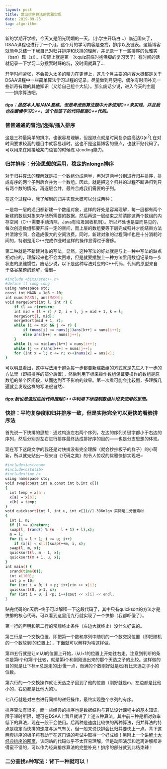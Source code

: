 ```yaml
---
layout: post
title: 常见排序算法的优雅实现
date: 2019-09-25 
tag: algorithm
---
```


  新的学期开学啦，今天又是阳光明媚的一天。（小学生开场白...）临近国庆了，DSAA课程也进行了一个月。这个月的学习内容是查找，排序以及链表。这篇博客就简单总结一下我自己对归并排序和快排的理解，并记录一下一些排序的优雅实（ban）现（zi）。（实际上就是第一次quiz前临时抱佛脚的复习罢了）有时间的话就记录一下学习二分搜索时踩的坑，没时间就算了...

  开学时间紧张，不会投入太多的精力在更博上，这几个月主要的内容大概都是关于DSAA课程中一些简单算法学习过程的记录。尽量做到月更吧，偶尔有时间补充一些新奇有趣的其他知识（又给自己挖个大坑）。那么废话少说，进入今天的主题——排序算法吧。

##### tips：虽然本人用JAVA熟练，但是考虑到算法题中大多使用C++来实现，并且我也在缓慢学习C++，这个标签下的代码都是C++代码。

### 普普通通的冒泡/选择/插入排序

  这是三种最简单的排序，也很容易理解，但是缺点就是时间复杂度高达O(n<sup>2</sup>),在对时间要求较高的题目中就容易超时。这也不是这篇博客的重点，也就不贴代码了。可以用来在刚接触某门语言的时候练习coding能力。

### 归并排序：分治思想的运用，稳定的nlongn排序
  对于归并算法的理解就是把一个数组分成两半，再对这两半分别进行归并排序，排成有序的两个子列后合并为一个数组。因此，就是把这个归并的过程不断递归到只有两个数的情况，再逐层合并，最终合成我们需要的子列。

  在这个过程中，我了解到的归并实现大概可以分成两种：

  一是每一层的递归都新建一个数组对象，这样的好处是容易理解，每一层都有两个新建的数组对象来存储所需要的数据，然后再这一层结束之前清除这两个数组的内存空间（C++需要手动清除，Java有垃圾回收机制）。所以坏处也是显而易见的，每次创造数组都要开辟一定的空间，而上层的数组要等下层完成归并才能结束方法并清除空间，会造成很大的空间浪费。同时，新建对象的过程同样也是十分消耗时间的，特别是用C++完成作业时这样的操作显得过于奢侈。

  第二种就是不新建对象的写法，显然，这种写法的好处就是与上一种中写法的缺点相对应的，理解起来也不会太困难，但是就要摆脱上一种方法里用数组记录每一步状态的思维惯性。废话少说，以下是这种写法对应的C++代码，代码的原型来自于洛谷某题的题解，侵删~
```bash
#include <bits/stdc++.h>
#define ll long long
using namespace std;
const int MAXN = 1e6 + 10;
int nums[MAXN], ans[MAXN];
void mergeSort(int l, int r) {
    if (l == r)return;
    int mid = (l + r) / 2, i = l, j = mid + 1, k = l;
    mergeSort(l, mid);
    mergeSort(mid + 1, r);
    while (i <= mid && j <= r) {
        if (nums[i] <= nums[j])ans[k++] = nums[i++];
        else ans[k++] = nums[j++];
    }
    while (i <= mid)ans[k++] = nums[i++];
    while (j <= r)ans[k++] = nums[j++];
    for (int x = l; x <= r; x++)nums[x] = ans[x];
}
```
  可以明显看出，这中写法用于避免每一步都要新建数组的方式就是先进入下一步的方法里（即把排序的部分后置），然后利用下标来操作数组保证要操作的数组是原数组的某个区间段，从而达到互不影响的效果。第一次看可能会比较懵，多理解几遍就会发现这样的写法很自然~

##### tips:我也是通过这段代码接触C++中利用下标控制数组片段来使用的思想。

### 快排：平均复杂度和归并排序一致，但是实际完全可以更快的看脸排序法

  首先说一下快排的思想：通过构造左右两个序列，左边的序列关键字都小于右边的序列，然后分别对左右进行排序最终达成排好序的目的——也是分支思想的体现。

  现在写下这段文字的我还是对快排没有完全理解（就会抄抄板子的样子）的小萌新，所以就先贴出一段来自《代码之美》的令人惊叹的优雅快排实现吧~

```bash 
#include<iostream>
#include<cstdlib>
#include<time.h>
using namespace std;
void swap(const int a,const int b,int x[])
{
  int temp = x[a];
  x[a] = x[b];
  x[b] = temp;
}
void quicksort(int l, int u, int x[])//1.386nlgn 实际是二分搜索树
{
  int i, m;
  if (l >= u)return;
  swap(l, (rand() % (u - l + 1) + l),x);
  m = l;
  for (i = l + 1; i <= u; i++)
    if (x[i] < x[l])swap(++m, i, x);
  swap(l, m, x);
  quicksort(l, m - 1, x);
  quicksort(m + 1, u, x);
}
int main() {
  srand(time(0));
  int x[100];
  int p = 10;
  for (int i = 0; i < p; i++)cin >> x[i];
  quicksort(0, p-1, x);
  for (int i = 0; i <p; i++)cout << x[i] << endl;
}
```
 贴完代码的n天后~终于可以解释一下这段代码了，其中只有quicksort的方法才是快排的核心代码，可以看到这里用九行就实现了一个快排（我都吓傻了）。

 第一行的声明和第二行的常规终止条件（左边大就终止）没什么好说的。

 第三行是一个交换位置，即把第一个数和序列中随机的一个数交换位置（即把随机的一个数放到l的位置上），下面就可以解释为啥这样做。

 第四五行就是让m从l的位置上开始，i从l+1的位置上开始往右走。注意到判断的条件是第i个和第l个比较，就是第i个和刚刚选出来的那个天选之子的比较。这样做的目的就是让下标m总是走的比i慢一点，而满的个数刚好就是i没有比天选之子小的位数。

 第六行的一个交换操作就让天选之子回到了他的位置（刚好就是m，左边都是比他小的，右边都是比他大的）。

 七八行就是对左右进行同样的递归操作，最终实现整个序列的有序。

 排序算法有很多，而一些经典的排序也是数据结构与算法设计课程中的基本知识。限于课时所限，妮可在DSAA上暂且就讲了上述五种算法。其中前三种是相对效率低下的算法，现在一般不会使用。后两种是速度比较快的两种算法，归并算法的特点是稳定而快排的速度与运气有关，但一般来说快排会比归并要快上一点。背下这两套排序的板子将有助于在这门课的考试中取得一个好成绩！另附上一个[讲解十大经典排序的网页](https://www.cnblogs.com/onepixel/p/7674659.html)，该网站的代码似乎不太容易理解，但是动图演示和远离讲解都讲得蛮不错的，可以作为经典排序算法的完整补充！排序的部分就到此结束辣！

 ### 二分查找n种写法：背下一种就可以！
